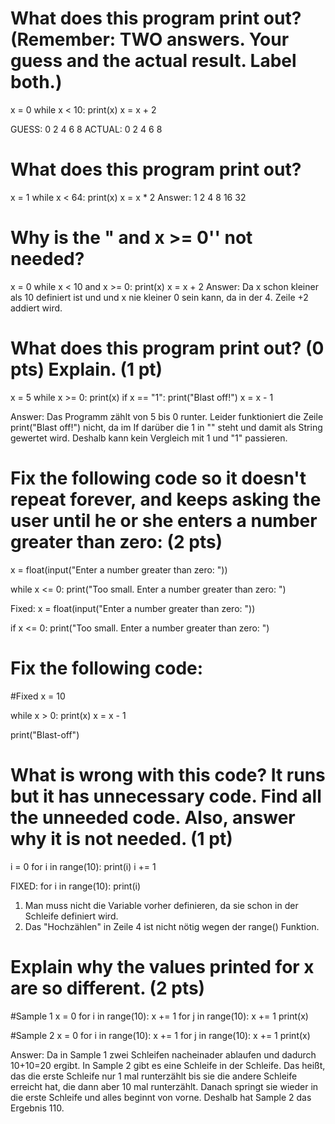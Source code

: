 # What does this program print out? (Remember: TWO answers. Your guess and the actual result. Label both.)
x = 0
while x < 10:
    print(x)
    x = x + 2

GUESS: 0 2 4 6 8
ACTUAL:
0
2
4
6
8

# What does this program print out?
x = 1
while x < 64:
    print(x)
    x = x * 2
Answer:
1
2
4
8
16
32

# Why is the " and x >= 0'' not needed?
x = 0
while x < 10 and x >= 0:
    print(x)
    x = x + 2
Answer: Da x schon kleiner als 10 definiert ist und und x nie kleiner 0 sein kann, da in der 4. Zeile +2 addiert wird.

# What does this program print out? (0 pts) Explain. (1 pt)
x = 5
while x >= 0:
    print(x)
    if x == "1":
        print("Blast off!")
    x = x - 1

Answer: Das Programm zählt von 5 bis 0 runter. Leider funktioniert die Zeile print("Blast off!") nicht, da im If darüber die 1 in "" steht und damit als String gewertet wird.
Deshalb kann kein Vergleich mit 1 und "1" passieren.

# Fix the following code so it doesn't repeat forever, and keeps asking the user until he or she enters a number greater than zero: (2 pts)
x = float(input("Enter a number greater than zero: "))
 
while x <= 0:
    print("Too small. Enter a number greater than zero: ")

Fixed:
x = float(input("Enter a number greater than zero: "))
 
if x <= 0:
    print("Too small. Enter a number greater than zero: ")

# Fix the following code:
#Fixed
x = 10
 
while x > 0:
    print(x)
    x = x - 1
 
print("Blast-off")

# What is wrong with this code? It runs but it has unnecessary code. Find all the unneeded code. Also, answer why it is not needed. (1 pt)
i = 0
for i in range(10):
    print(i)
    i += 1

FIXED:
for i in range(10):
    print(i)

1. Man muss nicht die Variable vorher definieren, da sie schon in der Schleife definiert wird.
2. Das "Hochzählen" in Zeile 4 ist nicht nötig wegen der range() Funktion.

# Explain why the values printed for x are so different. (2 pts)
#Sample 1
x = 0
for i in range(10):
    x += 1
for j in range(10):
    x += 1
print(x)
 
#Sample 2
x = 0
for i in range(10):
    x += 1
    for j in range(10):
        x += 1
print(x)

Answer: Da in Sample 1 zwei Schleifen nacheinader ablaufen und dadurch 10+10=20 ergibt.
In Sample 2 gibt es eine Schleife in der Schleife. Das heißt, das die erste Schleife nur 1 mal runterzählt bis sie die andere Schleife erreicht hat, die dann aber 10 mal runterzählt. Danach springt sie wieder in die erste Schleife und alles beginnt von vorne. Deshalb hat Sample 2 das Ergebnis 110. 
